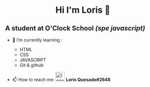 <h1 align="center"> Hi I'm Loris 👋</h1>

## A student at O'Clock School *(spe javascript)*

- 🌱 I’m currently learning :
  - HTML
  - CSS
  - JAVASCRIPT
  - Git & github

- 📫 How to reach me: <img src="https://raw.githubusercontent.com/rahuldkjain/github-profile-readme-generator/master/src/images/icons/Social/discord.svg" alt="logo discord" width="30px" height="30px"> **Loris Quesado#2648**
